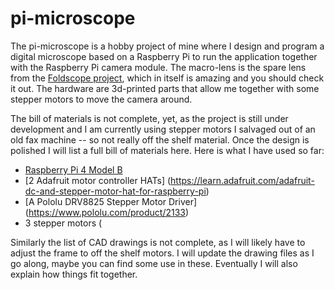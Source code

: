 # pi-microscope

The pi-microscope is a hobby project of mine where I design and program a digital microscope based on a Raspberry Pi to run the application together with the Raspberry Pi camera module. The macro-lens is the spare lens from the [Foldscope project](https://www.foldscope.com/), which in itself is amazing and you should check it out. The hardware are 3d-printed parts that allow me together with some stepper motors to move the camera around. 

The bill of materials is not complete, yet, as the project is still under development and I am currently using stepper motors I salvaged out of an old fax machine -- so not really off the shelf material. Once the design is polished I will list a full bill of materials here. Here is what I have used so far: 
* [Raspberry Pi 4 Model B](https://www.raspberrypi.org/products/raspberry-pi-4-model-b/)
* [2 Adafruit motor controller HATs] (https://learn.adafruit.com/adafruit-dc-and-stepper-motor-hat-for-raspberry-pi)
* [A Pololu DRV8825 Stepper Motor Driver] (https://www.pololu.com/product/2133)
* 3 stepper motors (

Similarly the list of CAD drawings is not complete, as I will likely have to adjust the frame to off the shelf motors. I will update the drawing files as I go along, maybe you can find some use in these. Eventually I will also explain how things fit together. 
